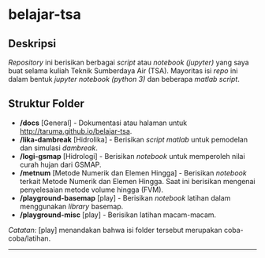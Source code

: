 # belajar-tsa

## Deskripsi
_Repository_ ini berisikan berbagai _script_ atau _notebook (jupyter)_ yang saya buat selama kuliah Teknik Sumberdaya Air (TSA). Mayoritas isi _repo_ ini dalam bentuk _jupyter notebook (python 3)_ dan beberapa _matlab script_. 

## Struktur Folder

- **/docs** [General] - Dokumentasi atau halaman untuk http://taruma.github.io/belajar-tsa.
- **/lika-dambreak** [Hidrolika] - Berisikan _script matlab_ untuk pemodelan dan simulasi _dambreak_. 
- **/logi-gsmap** [Hidrologi] - Berisikan _notebook_ untuk memperoleh nilai curah hujan dari GSMAP.
- **/metnum** [Metode Numerik dan Elemen Hingga] - Berisikan _notebook_ terkait Metode Numerik dan Elemen Hingga. Saat ini berisikan mengenai penyelesaian metode volume hingga (FVM).
- **/playground-basemap** [play] - Berisikan _notebook_ latihan dalam menggunakan _library_ basemap.
- **/playground-misc** [play] - Berisikan latihan macam-macam.

_Catatan:_ [play] menandakan bahwa isi folder tersebut merupakan coba-coba/latihan. 

---

